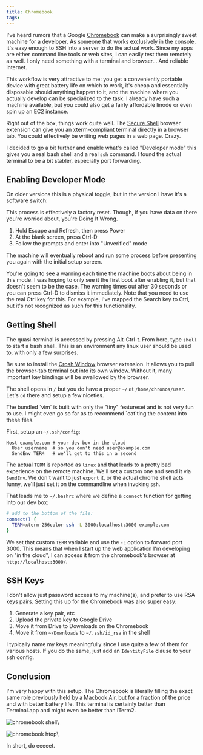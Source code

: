 ```yaml
---
title: Chromebook
tags:
---
```


I've heard rumors that a Google [Chromebook][] can make a surprisingly 
sweet machine for a developer. As someone that works exclusively in the 
console, it's easy enough to SSH into a server to do the actual work. 
Since my apps are either command line tools or web sites, I can easily 
test them remotely as well. I only need something with a terminal and 
browser... And reliable internet.

[Chromebook]: http://www.samsung.com/us/computer/chromebook

This workflow is very attractive to me: you get a conveniently portable 
device with great battery life on which to work, it's cheap and 
essentially disposable should anything happen to it, and the machine 
where you actually develop can be specialized to the task. I already 
have such a machine available, but you could also get a fairly 
affordable linode or even spin up an EC2 instance.

Right out of the box, things work quite well. The [Secure 
Shell][secure-shell] browser extension can give you an xterm-compliant 
terminal directly in a browser tab. You could effectively be writing web 
pages in a web page. Crazy.

[secure-shell]: https://chrome.google.com/webstore/detail/secure-shell/pnhechapfaindjhompbnflcldabbghjo

I decided to go a bit further and enable what's called "Developer mode" 
this gives you a real bash shell and a real `ssh` command. I found the 
actual terminal to be a bit stabler, especially port forwarding.

## Enabling Developer Mode

On older versions this is a physical toggle, but in the version I have 
it's a software switch:

<div class="well">
This process is effectively a factory reset. Though, if you have data on 
there you're worried about, you're Doing It Wrong.
</div>

1. Hold Escape and Refresh, then press Power
2. At the blank screen, press Ctrl-D
3. Follow the prompts and enter into "Unverified" mode

The machine will eventually reboot and run some process before 
presenting you again with the initial setup screen.

You're going to see a warning each time the machine boots about being in 
this mode. I was hoping to only see it the first boot after enabling it, 
but that doesn't seem to be the case. The warning times out after 30 
seconds or you can press Ctrl-D to dismiss it immediately. Note that you 
need to use the real Ctrl key for this. For example, I've mapped the 
Search key to Ctrl, but it's not recognized as such for this 
functionality.

## Getting Shell

The quasi-terminal is accessed by pressing Alt-Ctrl-t. From here, type 
`shell` to start a bash shell. This is an environment any linux user 
should be used to, with only a few surprises.

Be sure to install the [Crosh Window][crosh-window] browser extension. 
It allows you to pull the browser-tab terminal out into its own window. 
Without it, many important key bindings will be swallowed by the 
browser.

[crosh-window]: https://chrome.google.com/webstore/detail/crosh-window/nhbmpbdladcchdhkemlojfjdknjadhmh

The shell opens in `/` but you do have a proper `~/` at 
`/home/chronos/user`. Let's `cd` there and setup a few niceties.

<div class="well">
The bundled `vim` is built with only the "tiny" featureset and is not 
very fun to use. I might even go so far as to recommend `cat`ting the 
content into these files.
</div>

First, setup an `~/.ssh/config`:

```
Host example.com # your dev box in the cloud
  User username  # so you don't need user@example.com
  SendEnv TERM   # we'll get to this in a second
```

The actual `TERM` is reported as `linux` and that leads to a pretty bad 
experience on the remote machine. We'll set a custom one and send it via 
`SendEnv`. We don't want to just `export` it, or the actual chrome shell 
acts funny, we'll just set it on the commandline when invoking `ssh`.

That leads me to `~/.bashrc` where we define a `connect` function for 
getting into our dev box:

```bash 
# add to the bottom of the file:
connect() {
  TERM=xterm-256color ssh -L 3000:localhost:3000 example.com
}
```

We set that custom `TERM` variable and use the `-L` option to forward 
port 3000. This means that when I start up the web application I'm 
developing on "in the cloud", I can access it from the chromebook's 
browser at `http://localhost:3000/`.

## SSH Keys

I don't allow just password access to my machine(s), and prefer to use 
RSA keys pairs. Setting this up for the Chromebook was also super easy:

1. Generate a key pair, etc
2. Upload the private key to Google Drive
3. Move it from Drive to Downloads on the Chromebook
4. Move it from `~/Downloads` to `~/.ssh/id_rsa` in the shell

I typically name my keys meaningfully since I use quite a few of them 
for various hosts. If you do the same, just add an `IdentityFile` clause 
to your ssh config.

## Conclusion

I'm very happy with this setup. The Chromebook is literally filling the 
exact same role previously held by a Macbook Air, but for a fraction of 
the price and with better battery life. This terminal is certainly 
better than Terminal.app and might even be better than iTerm2.


![chromebook shell](https://images.pbrisbin.com/chromebook/chromebook_shell.png)\ 

![chromebook htop](https://images.pbrisbin.com/chromebook/chromebook_htop.png)\ 

In short, do eeeeet.
